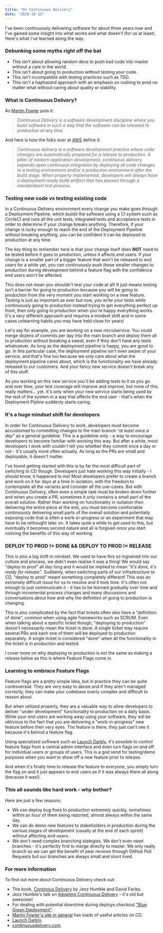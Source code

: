 ```yaml
---
title: "On Continuous Delivery"
date: "2020-10-12"
---
```


I've been continuously delivering software for about three years now and I've
gained some insight into what works and what doesn't (for us at least). Here's
what I've learned along the way.

<!-- end -->

### Debunking some myths right off the bat

- This isn't about allowing random devs to push bad code into master without a
  care in the world.
- This isn't about going to production without testing your code.
- This isn't incompatible with testing practices such as TDD.
- This isn't a haphazard approach with an emphasis on rushing to prod no matter
  what without caring about quality or stability.

### What is Continuous Delivery?

As [Martin Fowler](https://www.martinfowler.com/bliki/ContinuousDelivery.html)
puts it:

> _Continuous Delivery is a software development discipline where you build
> software in such a way that the software can be released to production at any
> time._

And here is how the folks over at
[AWS](https://aws.amazon.com/devops/continuous-delivery/) define it:

> _Continuous delivery is a software development practice where code changes are
> automatically prepared for a release to production. A pillar of modern
> application development, continuous delivery expands upon continuous
> integration by deploying all code changes to a testing environment and/or a
> production environment after the build stage. When properly implemented,
> developers will always have a deployment-ready build artifact that has passed
> through a standardized test process._

### Testing new code vs testing existing code

In a Continuous Delivery environment every change you make goes through a
Deployment Pipeline, which builds the software using a CI system such as
CircleCI and runs all the unit tests, integrated tests and acceptance tests in
order to determine if your change breaks anything. Therefore, if your change is
lucky enough to reach the end of the Deployment Pipeline without breaking
anything, you can be confident it can be deployed to production at any time.

The key thing to remember here is that your change itself does **NOT** need to
be tested before it goes to production, unless it affects end users. If your
change is a smaller part of a bigger feature that won't be released to end users
for a while yet, you can continuously push these smaller changes to production
during development behind a feature flag with the confidence end users won't be
affected.

This does not mean you shouldn't test your code at all! It just means testing
isn't a barrier for going to production because you will be going to production
from the very moment you start working on a new feature. Testing is just as
important as ever but now, you write your tests _while_ continuously going to
production instead trying to get everything perfect up front, then only going to
production when you're happy everything works. It's a very different approach
and requires a mindset shift and in some cases unlearning habits you may have
held close for years!

Let's say for example, you are working on a new microservice. You could merge
dozens of commits per day into the main branch and deploy them all to production
without breaking a sweat, even if they don't have any tests whatsoever. As long
as the deployment pipeline is happy, you are good to go. In this particular
case, the deployment pipeline isn't even aware of your service, and that's fine
too because we only care about what the deployment pipeline cares about, which
is the functionality we have already released to our customers. And your fancy
new service doesn't break any of this stuff.

As you working on this new service you'll be adding tests to it as you go and
over time, your test coverage will improve and improve, but none of this really
matters... yet. It's only when your new service starts being used by the rest of
the system in a way that affects the end user - that's when the Deployment
Pipline suddenly starts caring.

### It's a huge mindset shift for developers

In order for Continuous Delivery to work, developers must become accustomed to
committing changes to the main branch _"at least once a day"_ as a general
guideline. This is a guideline only - a way to encourage developers to become
familiar with working this way. But after a while, most developers I work with
couldn't tell you whether they commit once a day or not - it's usually more
often actually. As long as the PRs are small and deployable, it doesn't matter.

I've found getting started with this is by far the most difficult part of
switching to CD though. Developers just hate working this way initially - I
should know, it happened to me! Most developers prefer to create a branch and
work on it for days at a time in isolation, with the freedom to contemplate all
the variants and consider all the use-cases. But with Continuous Delivery, often
even a simple task must be broken down further and when you create a PR,
sometimes it only contains a small part of the overall solution. Rather than
working on functionality in isolation then delivering the entire piece at the end,
you must become comfortable continuously delivering small parts of the overall
solution and potentially exposing code that is often a work-in-progress or an
experiment that may have to be rethought later on. It takes quite a while to get
used to this, but eventually it becomes second nature and all is forgiven once you
start noticing the benefits of this way of working.

### DEPLOY TO PROD != DONE && DEPLOY TO PROD != RELEASE

This is also a big shift in mindset. We used to have this so ingrained into our
culture and process, we didn't even realise it was a thing! We would say
_"deploy to prod"_ all day long and it would be implied to mean _"it's
done, it's ready for release"_. Suddenly, when switching parts of our
infrastructure to CD, "deploy to prod" meant something completely different!
This was an extremely difficult issue for us to resolve and it took time. It's
often not enough to just communicate it - it has to be learned gradually over
time and through incremental process changes and many discussions and
conversations about how and why the definition of going to production is
changing.

This is also complicated by the fact that tickets often also have a "definition
of done", common when using agile frameworks such as SCRUM. Even when talking
about a specific ticket though, "deploying to production" doesn't necessarily
mean the ticket is done. A single ticket may require several PRs and each one of
them will be deployed to production separately. A single ticket is considered
"done" when all the functionality in the ticket is in production and tested.

I cover more on why deploying to production is not the same as making a release
below as this is where Feature Flags come in.

### Learning to embrace Feature Flags

Feature flags are a pretty simple idea, but in practice they can be quite
controversial. They are very easy to abuse and if they aren't managed correctly,
they can make your codebase overly complex and difficult to reason about.

But when utilized properly, they are a valuable way to allow developers to
deliver "under development" functionality to production on a daily basis. While
your end users are working away using your software, they will be oblivious to
the fact that you are delivering a "work-in-progress" new feature before their
very eyes. The feature is there, they just can't see it because it's behind a
feature flag.

Using specialized software such as [Launch Darkly](https://launchdarkly.com/),
it's possible to control feature flags from a central admin interface and even
turn flags on and off for individual users or groups of users. This is a god
send for testing/demo purposes when you want to show off a new feature prior to
release.

And when it's finally time to release the feature to everyone, you simply turn
the flag on and it just appears to end users as if it was always there all along
(because it was!).

### This all sounds like hard work - why bother?

Here are just a few reasons:

- We can deploy bug fixes to production extremely quickly, sometimes within an
  hour of them being reported, almost always within the same day.
- We can do demo new features to stakeholders _in production_ during the various
  stages of development (usually at the end of each sprint) without affecting
  end-users.
- We don't need complex branching stategies. We don't even need branches - it's
  perfectly find to merge directly to master. We only really branch so we can
  get the benefit of peer reviews through GitHub Pull Requests but our branches
  are always small and short lived.

### For more information

To find out more about Continuous Delivery check out:

- The book, [Continous Delivery](https://www.amazon.co.uk/Continuous-Delivery-Deployment-Automation-Addison-Wesley/dp/0321601912/ref=sr_1_1?dchild=1&keywords=continuous+delivery&qid=1602616938&sr=8-1) by Jezz Humble and David Farley.
- Jezz Humble's talk on [Adopting Continuous
  Delivery](https://www.youtube.com/watch?v=ZLBhVEo1OG4) - it's old but awesome!
- For dealing with potential downtime during deploys checkout ["Blue Green
  Deployment"](https://www.martinfowler.com/bliki/BlueGreenDeployment.html).
- [Martin Fowler's site in general](https://www.martinfowler.com/tags/continuous%20delivery.html) has loads of useful articles on CD.
- [Launch Darkly](https://launchdarkly.com/).
- [continuousdelivery.com](https://continuousdelivery.com/).
